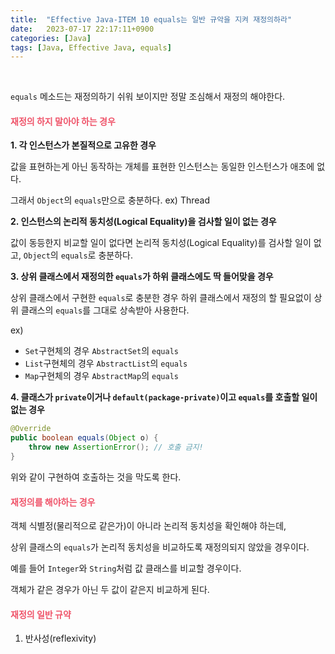 ```yaml
---
title:  "Effective Java-ITEM 10 equals는 일반 규악을 지켜 재정의하라"
date:   2023-07-17 22:17:11+0900
categories: [Java]
tags: [Java, Effective Java, equals]
---
```

<br>

`equals` 메소드는 재정의하기 쉬워 보이지만 정말 조심해서 재정의 해야한다.

#### **<span style="color:#ef5369">재정의 하지 말아야 하는 경우</span>**

**1. 각 인스턴스가 본질적으로 고유한 경우**

값을 표현하는게 아닌 동작하는 개체를 표현한 인스턴스는 동일한 인스턴스가 애초에 없다.

그래서 `Object`의 `equals`만으로 충분하다. ex) Thread

**2. 인스턴스의 논리적 동치성(Logical Equality)을 검사할 일이 없는 경우**

값이 동등한지 비교할 일이 없다면 논리적 동치성(Logical Equality)를 검사할 일이 없고, `Object`의 `equals`로 충분하다.

**3. 상위 클래스에서 재정의한 `equals`가 하위 클래스에도 딱 들어맞을 경우**

상위 클래스에서 구현한 `equals`로 충분한 경우 하위 클래스에서 재정의 할 필요없이 상위 클래스의 `equals`를 그대로 상속받아 사용한다.

ex)
- `Set`구현체의 경우 `AbstractSet`의 `equals`
- `List`구현체의 경우 `AbstractList`의 `equals`
- `Map`구현체의 경우 `AbstractMap`의 `equals`

**4. 클래스가 `private`이거나 `default(package-private)`이고 `equals`를 호출할 일이 없는 경우**

```java
@Override 
public boolean equals(Object o) {
	throw new AssertionError(); // 호출 금지!
}
```

위와 같이 구현하여 호출하는 것을 막도록 한다.

#### **<span style="color:#ef5369">재정의를 해야하는 경우</span>**

객체 식별정(물리적으로 같은가)이 아니라 논리적 동치성을 확인해야 하는데,

상위 클래스의 `equals`가 논리적 동치성을 비교하도록 재정의되지 않았을 경우이다.

예를 들어 `Integer`와 `String`처럼 값 클래스를 비교할 경우이다.

객체가 같은 경우가 아닌 두 값이 같은지 비교하게 된다.

#### **<span style="color:#ef5369">재정의 일반 규약</span>**

1. 반사성(reflexivity)